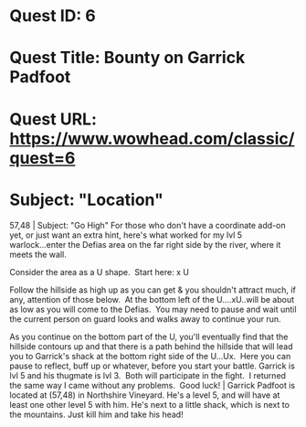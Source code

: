 # Quest ID: 6
# Quest Title: Bounty on Garrick Padfoot
# Quest URL: https://www.wowhead.com/classic/quest=6
# Subject: "Location"
57,48 | Subject: "Go High"
For those who don't have a coordinate add-on yet, or just want an extra hint, here's what worked for my lvl 5 warlock...enter the Defias area on the far right side by the river, where it meets the wall. 

Consider the area as a U shape.  Start here:
x
U

Follow the hillside as high up as you can get & you shouldn't attract much, if any, attention of those below.  At the bottom left of the U....xU..will be about as low as you will come to the Defias.  You may need to pause and wait until the current person on guard looks and walks away to continue your run.

As you continue on the bottom part of the U, you'll eventually find that the hillside contours up and that there is a path behind the hillside that will lead you to Garrick's shack at the bottom right side of the U...Ux.  Here you can pause to reflect, buff up or whatever, before you start your battle. Garrick is lvl 5 and his thugmate is lvl 3.  Both will participate in the fight.  I returned the same way I came without any problems.  Good luck! | Garrick Padfoot is located at (57,48) in Northshire Vineyard. He's a level 5, and will have at least one other level 5 with him. He's next to a little shack, which is next to the mountains. Just kill him and take his head!